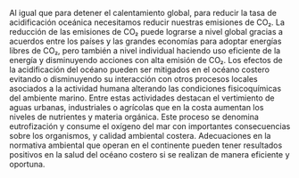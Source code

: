 Al igual que para detener el calentamiento global, para reducir la tasa de acidificación oceánica necesitamos reducir nuestras emisiones de CO₂. La reducción de las emisiones de CO₂ puede lograrse a nivel global gracias a acuerdos entre los países y las grandes economías para adoptar energías libres de CO₂, pero también a nivel individual haciendo uso eficiente de la energía y disminuyendo acciones con alta emisión de CO₂. Los efectos de la acidificación del océano pueden ser mitigados en el océano costero evitando o disminuyendo su interacción con otros procesos locales asociados a la actividad humana alterando las condiciones fisicoquímicas del ambiente marino. Entre estas actividades destacan el vertimiento de aguas urbanas, industriales o agrícolas que en la costa aumentan los niveles de nutrientes y materia orgánica. Este proceso se denomina  eutrofización y consume el oxígeno del mar con importantes consecuencias sobre los organismos, y calidad ambiental costera. Adecuaciones en la normativa ambiental que operan en el continente pueden tener resultados positivos en la salud del océano costero si se realizan de manera eficiente y oportuna.

